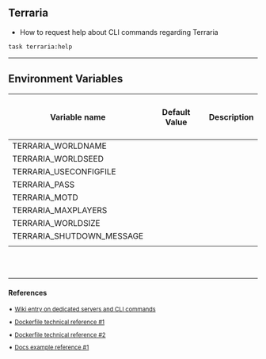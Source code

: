 ## Terraria

- How to request help about CLI commands regarding Terraria
```bash
task terraria:help
```
---

## Environment Variables

| <h4>Variable name</h3>    | <h4>**Default Value**</h4> | <h4>**Description**</h4> |
|------------------------|-------------------|-----------------|
| TERRARIA_WORLDNAME        |                 |                 |
| TERRARIA_WORLDSEED        |                 |                 |
| TERRARIA_USECONFIGFILE    |                 |                 |
| TERRARIA_PASS             |                 |                 |
| TERRARIA_MOTD             |                 |                 |
| TERRARIA_MAXPLAYERS       |                 |                 |
| TERRARIA_WORLDSIZE        |                 |                 |
| TERRARIA_SHUTDOWN_MESSAGE |                 |                 |
|                           |                 |                 |
<br>
<br>

---
#### References

<sub>

➧  [Wiki entry on dedicated servers and CLI commands][wiki-uri]

➧  [Dockerfile technical reference #1][repo-1]

➧  [Dockerfile technical reference #2][repo-2]

➧  [Docs example reference #1][docs-1]

</sub>

[wiki-uri]: https://terraria.fandom.com/wiki/Server
[repo-1]: https://github.com/JACOBSMILE/terraria1.4
[repo-2]: https://github.com/beardedio/terraria/blob/main/containers/vanilla/1.4.4.9/Dockerfile
[docs-1]: https://github.com/googleforgames/agones/tree/release-1.30.0/examples/xonotic
